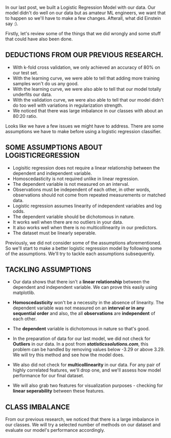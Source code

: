 In our last post, we built a Logistic Regression Model with our data. Our model didn't do well on our data but as amateur ML engineers, we want that to happen so we'll have to make a few changes. Afterall, what did Einstein say :).

Firstly, let's review some of the things that we did wrongly and some stuff that could have also been done.

## DEDUCTIONS FROM OUR PREVIOUS RESEARCH.
- With k-fold cross validation, we only achieved an accuracy of 80% on our test set.
- With the learning curve, we were able to tell that adding more training samples won't do us any good.
- With the learning curve, we were also able to tell that our model totally underfits our data.
- With the validation curve, we were also able to tell that our model didn't do too well with variations in regularization strength.
- We noticed that there was large imbalance in our classes with about an 80:20 ratio.


Looks like we have a few issues we might have to address. There are some assumptions we have to make before using a logistic regression classifier.

## SOME ASSUMPTIONS ABOUT LOGISTICREGRESSION 
- Logisitic regression does not require a linear relationship between the dependent and independent variable.
- Homoscedasticity is not required unlike in linear regression.
- The dependent variable is not measured on an interval.
- Observations must be independent of each other, in other words, observations should not come from repeated measurements or     matched data.
- Logistic regression assumes linearity of independent variables and log odds.
- The dependent variable should be dichotomous in nature.
- It works well when there are no outliers in your data.
- It also works well when there is no multicollinearity in our predictors. 
- The dataset must be linearly seperable.

Previously, we did not consider some of the assumptions aforementioned. So we'll start to make a better logistic regression model by following some of the assumptions. We'll try to tackle each assumptions subsequently.

## TACKLING ASSUMPTIONS
- Our data shows that there isn't a **linear relationship** between the dependent and independent variable. We can prove this easily using matplotlib. 

- **Homoscedasticity** won't be a necessity in the absence of linearity. The dependent variable was not measured on an **interval or in any sequential order** and also, the all **observations** are **independent** of each other.

- The **dependent** variable is dichotomous in nature so that's good.

- In the preparation of data for our last model, we did not check for **Outliers** in our data. In a post from ***statisticssolutions.com***, this problem can be handled by removing values below -3.29 or above 3.29. We will try this method and see how the model does.

- We also did not check for **multicollinearity** in our data. For any pair of highly correlated features, we'll drop one, and we'll assess how model performance for our final dataset.

- We will also grab two features for visualization purposes - checking for **linear seperability** between these features.

## CLASS IMBALANCE
From our previous research, we noticed that there is a large imbalance in our classes. We will try a selected number of methods on our dataset and evaluate our model's performance accordingly.








